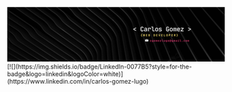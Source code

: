 <div id="header" align="center">
  <img decoding="async" src="/media/Banner_carlos_gomez.png" width="800"/>
</div>
[![](https://img.shields.io/badge/LinkedIn-0077B5?style=for-the-badge&logo=linkedin&logoColor=white)](https://www.linkedin.com/in/carlos-gomez-lugo)
